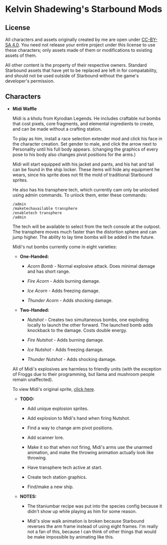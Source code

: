 # Kelvin Shadewing's Starbound Mods

## License

All characters and assets originally created by me are open under [CC-BY-SA 4.0](https://creativecommons.org/licenses/by-sa/4.0/). You need not release your entire project under this license to use these characters; only assets made of them or modifications to existing assets of them.

All other content is the property of their respective owners. Standard Starbound assets that have yet to be replaced are left in for compatability, and should not be used outside of Starbound without the game's developer's permission.

## Characters

* __**Midi Waffle**__

  Midi is a kholu from Kyrodian Legends. He includes craftable nut bombs that cost pixels, core fragments, and elemental ingredients to create, and can be made without a crafting station.
  
  To play as him, install a race selection extender mod and click his face in the character creation. Set gender to male, and click the arrow next to Personality until his full body appears. (changing the graphics of every pose to his body also changes pivot positions for the arms.)
  
  Midi will start equipped with his jacket and pants, and his hat and tail can be found in the ship locker. These items will hide any equipment he wears, since his sprite does not fit the mold of traditional Starbound sprites.
  
  He also has his transphere tech, which currently cam only be unlocked using admin commands. To unlock them, enter these commands:
  
  ```
  /admin
  /maketechavailable transphere
  /enabletech transphere
  /admin
  ```
  
  The tech will be available to select from the tech console at the outpost. The transphere moves much faster than the distortion sphere and can jump higher. The ability to lay time bombs will be added in the future.
  
  Midi's nut bombs currently come in eight varieties:
  
  * **One-Handed:**
    
    * *Acorn Bomb* - Normal explosive attack. Does minimal damage and has short range.
    
    * *Fire Acorn* - Adds burning damage.
    
    * *Ice Acorn* - Adds freezing damage.
    
    * *Thunder Acorn* - Adds shocking damage.
    
  * **Two-Handed:**
  
    * *Nutshot* - Creates two simultaneous bombs, one exploding locally to launch the other forward. The launched bomb adds knockback to the damage. Costs double energy.
    
    * *Fire Nutshot* - Adds burning damage.
    
    * *Ice Nutshot* - Adds freezing damage.
    
    * *Thunder Nutshot* - Adds shocking damage.
  
  All of Midi's explosives are harmless to friendly units (with the exception of Froggs due to their programming, but llama and mushroom people remain unaffected).
  
  To view Midi's original sprite, [click here](http://kelvinshadewing.net/art/pixel/midi).
  
  * **TODO:**
  
    * Add unique explosion sprites.
    
    * Add explosion to Midi's hand when firing Nutshot.
    
    * Find a way to change arm pivot positions.
    
    * Add scanner lore.
    
    * Make it so that when not firing, Midi's arms use the unarmed animation, and make the throwing animation actually look like throwing.
    
    * Have transphere tech active at start.
    
    * Create tech station graphics.
    
    * Find/make a new ship.
    
  * **NOTES:**
  
    * The titaniumbar recipe was put into the species config because it didn't show up while playing as him for some reason.
    
    * Midi's slow walk animation is broken because Starbound reverses the arm frame instead of using eight frames. I'm really not a fan of this, because I can think of other things that would be make impossible by animating like this.